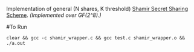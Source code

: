 Implementation of general (N shares, K threshold) [Shamir Secret Sharing Scheme](https://en.wikipedia.org/wiki/Shamir%27s_Secret_Sharing). *(Implemented over GF(2^8).)*

#To Run

    clear && gcc -c shamir_wrapper.c && gcc test.c shamir_wrapper.o && ./a.out 
